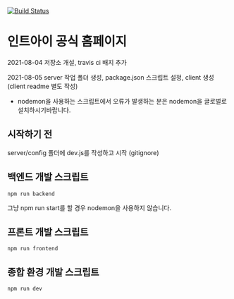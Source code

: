 [![Build Status](https://travis-ci.com/int-i/int-i-official-site.svg?branch=master)](https://travis-ci.com/int-i/int-i-official-site)
# 인트아이 공식 홈페이지

2021-08-04 저장소 개설, travis ci 배지 추가

2021-08-05 server 작업 폴더 생성, package.json 스크립트 설정, client 생성(client readme 별도 작성)
- nodemon을 사용하는 스크립트에서 오류가 발생하는 분은 nodemon을 글로벌로 설치하시기바랍니다.

## 시작하기 전

server/config 폴더에 dev.js를 작성하고 시작 (gitignore)

## 백엔드 개발 스크립트
    npm run backend

그냥 npm run start를 할 경우 nodemon을 사용하지 않습니다.

## 프론트 개발 스크립트 
    npm run frontend

## 종합 환경 개발 스크립트
    npm run dev